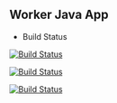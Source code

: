 ## Worker Java App

* Build Status

[![Build Status](http://98.33.228.209:8080/buildStatus/icon?job=worker-build)](http://98.33.228.209:8080/job/worker-build/)

[![Build Status](http://98.33.228.209:8080/buildStatus/icon?job=worker-package)](http://98.33.228.209:8080/job/worker-package/)

[![Build Status](http://98.33.228.209:8080/buildStatus/icon?job=worker-test)](http://98.33.228.209:8080/job/worker-test/)
